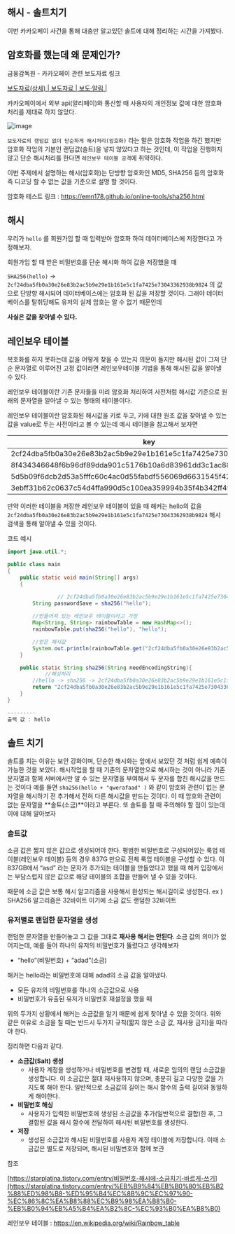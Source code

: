 ## 해시 - 솔트치기

이번 카카오페이 사건을 통해 대충만 알고있던 솔트에 대해 정리하는 시간을 가져봤다.

## 암호화를 했는데 왜 문제인가?

금융감독원 - 카카오페이 관련 보도자료 링크

[보도자료(상세) | 보도자료 | 보도·알림 |](https://www.fss.or.kr/fss/bbs/B0000188/view.do?nttId=137604&menuNo=200218)

카카오페이에서 외부 api(알리페이)와 통신할 때 사용자의 개인정보 값에 대한 암호화 처리를 제대로 하지 않았다.

![image](https://github.com/user-attachments/assets/fbe71972-71a6-4652-9511-6cb3cd47717d)


`보도자료의 랜덤값 없이 단순하게 해시처리(암호화)` 라는 말은 암호화 작업을 하긴 했지만 암호화 작업의 기본인 랜덤값(솔트)을 넣지 않았다고 하는 것인데, 이 작업을 진행하지 않고 단순 해시처리를 한다면 `레인보우 테이블 공격`에 취약하다.

이번 주제에서 설명하는 해시(암호화)는 단방향 암호화인 MD5, SHA256 등의 암호화 즉 디코딩 할 수 없는 값을 기준으로 설명 할 것이다.

암호화 테스트 링크 : https://emn178.github.io/online-tools/sha256.html

## 해시

우리가 `hello` 를 회원가입 할 때 입력받아 암호화 하여 데이터베이스에 저장한다고 가정해보자.

회원가입 할 때 받은 비밀번호를 단순 해시화 하여 값을 저장했을 때 

`SHA256(hello)` → `2cf24dba5fb0a30e26e83b2ac5b9e29e1b161e5c1fa7425e73043362938b9824` 의 값으로 단방향 해시되어 데이터베이스에는 암호화 된 값을 저장할 것이다. 그래야 데이터베이스를 탈취당해도 유저의 실제 암호는 알 수 없기 때문인데

**사실은 값을 찾아낼 수 있다.**

## 레인보우 테이블

복호화를 하지 못하는데 값을 어떻게 찾을 수 있는지 의문이 들지만 해시된 값이 그저 단순 문자열로 이루어진 고정  값이라면 레인보우테이블 기법을 통해 해시된 값을 알아낼 수 있다.

레인보우 테이블이란 기존 문자들을 미리 암호화 처리하여 사전처럼 해시값 기준으로 원래의 문자열을 알아낼 수 있는 형태의 테이블이다.

레인보우 테이블이란 암호화된 해시값을 키로 두고, 키에 대한 원조 값을 찾아낼 수 있는 값을 value로 두는 사전이라고 볼 수 있는데 예시 테이블을 참고해서 보자면

| key | value |
| --- | --- |
| 2cf24dba5fb0a30e26e83b2ac5b9e29e1b161e5c1fa7425e73043362938b9824 | hello |
| 8f434346648f6b96df89dda901c5176b10a6d83961dd3c1ac88b59b2dc327aa4 | hi |
| 5d5b09f6dcb2d53a5fffc60c4ac0d55fabdf556069d6631545f42aa6e3500f2e | sha256 |
| 3ebff31b62c0637c54d4ffa990d5c100ea359994b35f4b342ff49797542148cd | md5 |

만약 이러한 테이블을 저장한 레인보우 테이블이 있을 때 해커는 hello의 값을 `2cf24dba5fb0a30e26e83b2ac5b9e29e1b161e5c1fa7425e73043362938b9824` 해시 검색을 통해 알아낼 수 있을 것이다.

코드 예시

```java
import java.util.*;

public class main
{
    public static void main(String[] args)
    {

				// 2cf24dba5fb0a30e26e83b2ac5b9e29e1b161e5c1fa7425e73043362938b9824의 값이 저장됨
        String passwordSave = sha256("hello");
        
        //만들어져 있는 레인보우 테이블이라고 가정
        Map<String, String> rainbowTable = new HashMap<>();
        rainbowTable.put(sha256("hello"), "hello");

        //얻은 해시값
        System.out.println(rainbowTable.get("2cf24dba5fb0a30e26e83b2ac5b9e29e1b161e5c1fa7425e73043362938b9824"));
    }

    public static String sha256(String needEncodingString){
		    //해싱처리
        //hello -> sha256 -> 2cf24dba5fb0a30e26e83b2ac5b9e29e1b161e5c1fa7425e73043362938b9824
        return "2cf24dba5fb0a30e26e83b2ac5b9e29e1b161e5c1fa7425e73043362938b9824";
    }
}

---------
출력 값 : hello
```

## 솔트 치기

솔트를 치는 이유는 보안 강화이며, 단순한 해시화는 앞에서 보았던 것 처럼 쉽게 예측이 가능한 것을 보았다.
해시작업을 할 때 기존의 문자열만으로 해시하는 것이 아니라 기존 문자열과 함께 서버에서만 알 수 있는 문자열을 부여해서 두 문자를 합친 해시값을 만드는 것이다
예를 들면 `sha256(hello + "qwerafaad" )` 와 같이 암호와 관련이 없는 문자열을 해시하기 전 추가해서 전혀 다른 해시값을 만드는 것이다. 이 때 암호와 관련이 없는 문자열을 **솔트(소금)**이라고 부른다.
또 솔트를 칠 때 주의해야 할 점이 있는데 이에 대해 알아보자

### 솔트값

소금 값은 짧지 않은 값으로 생성되어야 한다.
평범한 비밀번호로 구성되어있는 룩업 테이블(레인보우 테이블) 등의 경우 837G 만으로 전체 룩업 테이블을 구성할 수 있다. 이 837GB에서 “asd” 라는 문자가 추가되는 테이블을 만들었다고 했을 때 해커 입장에서는 부담스럽지 않은 값으로 해당 테이블의 조합을 만들어 낼 수 있을 것이다.

때문에 소금 값은 보통 해시 알고리즘을 사용해서 완성되는 해시길이로 생성한다.
ex ) SHA256 알고리즘은 32바이트 이기에 소금 값도 랜덤한 32바이트

### 유저별로 랜덤한 문자열을 생성

랜덤한 문자열을 만들어놓고 그 값을 그대로 **재사용 해서는 안된다**. 소금 값의 의미가 없어지는데, 예를 들어 하나의 유저의 비밀번호가 뚫렸다고 생각해보자

- “hello”(비밀번호) + “adad”(소금)

해커는 hello라는 비밀번호에 대해 adad의 소금 값을 알아냈다.

- 모든 유저의 비밀번호를 하나의 소금값으로 사용
- 비밀번호가 유출된 유저가 비밀번호 재설정을 했을 때

위의 두가지 상황에서 해커는 소금값을 알기 때문에 쉽게 찾아낼 수 있을 것이다.
위와 같은 이유로 소금을 칠 때는 반드시 두가지 규칙(짧지 않은 소금 값, 재사용 금지)을 따라야 한다.


정리하면 다음과 같다.

- **소금값(Salt) 생성**
    - 사용자 계정을 생성하거나 비밀번호를 변경할 때, 새로운 임의의 랜덤 소금값을 생성합니다. 이 소금값은 절대 재사용하지 않으며, 충분히 길고 다양한 값을 가지도록 해야 한다. 일반적으로 소금값의 길이는 해시 함수의 출력 길이와 동일하게 해야한다.
- **비밀번호 해싱**
    - 사용자가 입력한 비밀번호에 생성된 소금값을 추가(일반적으로 결합)한 후, 그 결합된 값을 해시 함수에 전달하여 해시된 비밀번호를 생성한다.
- **저장**
    - 생성된 소금값과 해시된 비밀번호를 사용자 계정 테이블에 저장합니다. 이때 소금값은 별도로 저장되며, 해시된 비밀번호와 함께 보관

참조

[https://starplatina.tistory.com/entry/비밀번호-해시에-소금치기-바르게-쓰기](https://starplatina.tistory.com/entry/%EB%B9%84%EB%B0%80%EB%B2%88%ED%98%B8-%ED%95%B4%EC%8B%9C%EC%97%90-%EC%86%8C%EA%B8%88%EC%B9%98%EA%B8%B0-%EB%B0%94%EB%A5%B4%EA%B2%8C-%EC%93%B0%EA%B8%B0)

레인보우 테이블 : https://en.wikipedia.org/wiki/Rainbow_table
